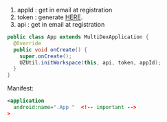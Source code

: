 1. appId : get in email at registration
2. token : generate [HERE](https://docs.uiza.io/#get-api-key).
3. api : get in email at registration

``` java
public class App extends MultiDexApplication {
  @Override
  public void onCreate() {
    super.onCreate();
    UZUtil.initWorkspace(this, api, token, appId);
  }
}
```

Manifest:
``` xml
<application
  android:name=".App "  <!-- important -->
>
```